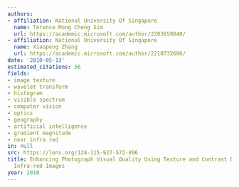 ```yaml
---
authors:
- affiliation: National University Of Singapore
  name: Terence Mong Cheng Sim
  url: https://academic.microsoft.com/author/2203659840/
- affiliation: National University Of Singapore
  name: Xiaopeng Zhang
  url: https://academic.microsoft.com/author/2210732606/
date: '2010-05-13'
estimated_citations: 56
fields:
- image texture
- wavelet transform
- histogram
- visible spectrum
- computer vision
- optics
- geography
- artificial intelligence
- gradient magnitude
- near infra red
in: null
src: https://lens.org/124-115-927-572-896
title: Enhancing Photograph Visual Quality Using Texture and Contrast Data From Near
  Infra-red Images
year: 2010
---
```


